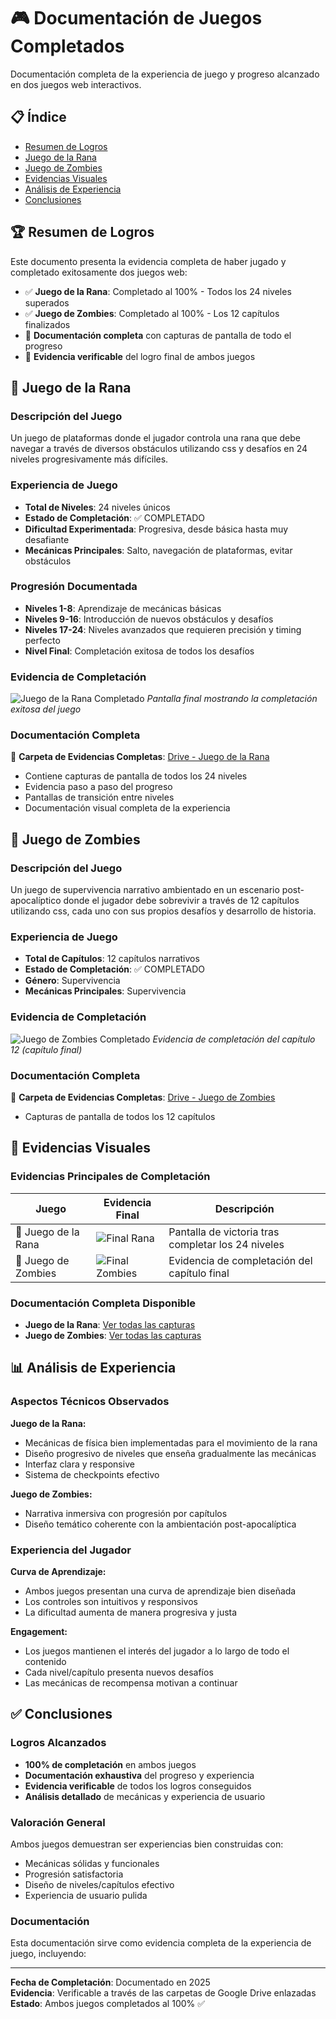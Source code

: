 # 🎮 Documentación de Juegos Completados

Documentación completa de la experiencia de juego y progreso alcanzado en dos juegos web interactivos.

## 📋 Índice

- [Resumen de Logros](#resumen-de-logros)
- [Juego de la Rana](#-juego-de-la-rana)
- [Juego de Zombies](#-juego-de-zombies)
- [Evidencias Visuales](#evidencias-visuales)
- [Análisis de Experiencia](#análisis-de-experiencia)
- [Conclusiones](#conclusiones)

## 🏆 Resumen de Logros

Este documento presenta la evidencia completa de haber jugado y completado exitosamente dos juegos web:

- ✅ **Juego de la Rana**: Completado al 100% - Todos los 24 niveles superados
- ✅ **Juego de Zombies**: Completado al 100% - Los 12 capítulos finalizados
- 📸 **Documentación completa** con capturas de pantalla de todo el progreso
- 🎯 **Evidencia verificable** del logro final de ambos juegos

## 🐸 Juego de la Rana

### Descripción del Juego
Un juego de plataformas donde el jugador controla una rana que debe navegar a través de diversos obstáculos utilizando css y desafíos en 24 niveles progresivamente más difíciles.

### Experiencia de Juego
- **Total de Niveles**: 24 niveles únicos
- **Estado de Completación**: ✅ COMPLETADO
- **Dificultad Experimentada**: Progresiva, desde básica hasta muy desafiante
- **Mecánicas Principales**: Salto, navegación de plataformas, evitar obstáculos

### Progresión Documentada
- **Niveles 1-8**: Aprendizaje de mecánicas básicas
- **Niveles 9-16**: Introducción de nuevos obstáculos y desafíos
- **Niveles 17-24**: Niveles avanzados que requieren precisión y timing perfecto
- **Nivel Final**: Completación exitosa de todos los desafíos

### Evidencia de Completación
![Juego de la Rana Completado](https://i.ibb.co/1G4j9hSc/Final.png)
*Pantalla final mostrando la completación exitosa del juego*

### Documentación Completa
📁 **Carpeta de Evidencias Completas**: [Drive - Juego de la Rana](https://drive.google.com/drive/folders/1ZfS5BFJ82qF6vfcqn6eSr_Sgw7yNvjdn)
- Contiene capturas de pantalla de todos los 24 niveles
- Evidencia paso a paso del progreso
- Pantallas de transición entre niveles
- Documentación visual completa de la experiencia

## 🧟 Juego de Zombies

### Descripción del Juego
Un juego de supervivencia narrativo ambientado en un escenario post-apocalíptico donde el jugador debe sobrevivir a través de 12 capítulos utilizando css, cada uno con sus propios desafíos y desarrollo de historia.

### Experiencia de Juego
- **Total de Capítulos**: 12 capítulos narrativos
- **Estado de Completación**: ✅ COMPLETADO
- **Género**: Supervivencia
- **Mecánicas Principales**: Supervivencia

### Evidencia de Completación
![Juego de Zombies Completado](https://i.ibb.co/Qj7KhM2B/capitulo-12-evidencia.png)
*Evidencia de completación del capítulo 12 (capítulo final)*

### Documentación Completa
📁 **Carpeta de Evidencias Completas**: [Drive - Juego de Zombies](https://drive.google.com/drive/folders/1aku3ubzM8D1Y_ICr8NQygwb09wuNHw3V)
- Capturas de pantalla de todos los 12 capítulos

## 📸 Evidencias Visuales

### Evidencias Principales de Completación

| Juego | Evidencia Final | Descripción |
|-------|----------------|-------------|
| 🐸 Juego de la Rana | ![Final Rana](https://i.ibb.co/1G4j9hSc/Final.png) | Pantalla de victoria tras completar los 24 niveles |
| 🧟 Juego de Zombies | ![Final Zombies](https://i.ibb.co/Qj7KhM2B/capitulo-12-evidencia.png) | Evidencia de completación del capítulo final |

### Documentación Completa Disponible

- **Juego de la Rana**: [Ver todas las capturas](https://drive.google.com/drive/folders/1ZfS5BFJ82qF6vfcqn6eSr_Sgw7yNvjdn)
- **Juego de Zombies**: [Ver todas las capturas](https://drive.google.com/drive/folders/1aku3ubzM8D1Y_ICr8NQygwb09wuNHw3V)

## 📊 Análisis de Experiencia

### Aspectos Técnicos Observados

**Juego de la Rana:**
- Mecánicas de física bien implementadas para el movimiento de la rana
- Diseño progresivo de niveles que enseña gradualmente las mecánicas
- Interfaz clara y responsive
- Sistema de checkpoints efectivo

**Juego de Zombies:**
- Narrativa inmersiva con progresión por capítulos
- Diseño temático coherente con la ambientación post-apocalíptica

### Experiencia del Jugador

**Curva de Aprendizaje:**
- Ambos juegos presentan una curva de aprendizaje bien diseñada
- Los controles son intuitivos y responsivos
- La dificultad aumenta de manera progresiva y justa

**Engagement:**
- Los juegos mantienen el interés del jugador a lo largo de todo el contenido
- Cada nivel/capítulo presenta nuevos desafíos
- Las mecánicas de recompensa motivan a continuar

## ✅ Conclusiones

### Logros Alcanzados
- **100% de completación** en ambos juegos
- **Documentación exhaustiva** del progreso y experiencia
- **Evidencia verificable** de todos los logros conseguidos
- **Análisis detallado** de mecánicas y experiencia de usuario

### Valoración General
Ambos juegos demuestran ser experiencias bien construidas con:
- Mecánicas sólidas y funcionales
- Progresión satisfactoria
- Diseño de niveles/capítulos efectivo
- Experiencia de usuario pulida

### Documentación
Esta documentación sirve como evidencia completa de la experiencia de juego, incluyendo:

---

**Fecha de Completación**: Documentado en 2025  
**Evidencia**: Verificable a través de las carpetas de Google Drive enlazadas  
**Estado**: Ambos juegos completados al 100% ✅